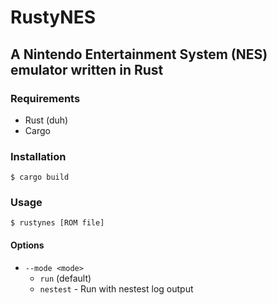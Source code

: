 RustyNES
===
A Nintendo Entertainment System (NES) emulator written in Rust
---

### Requirements

* Rust (duh)
* Cargo

### Installation

`$ cargo build`

### Usage

`$ rustynes [ROM file]`

#### Options

* `--mode <mode>`
	* `run` (default)
	* `nestest` - Run with nestest log output